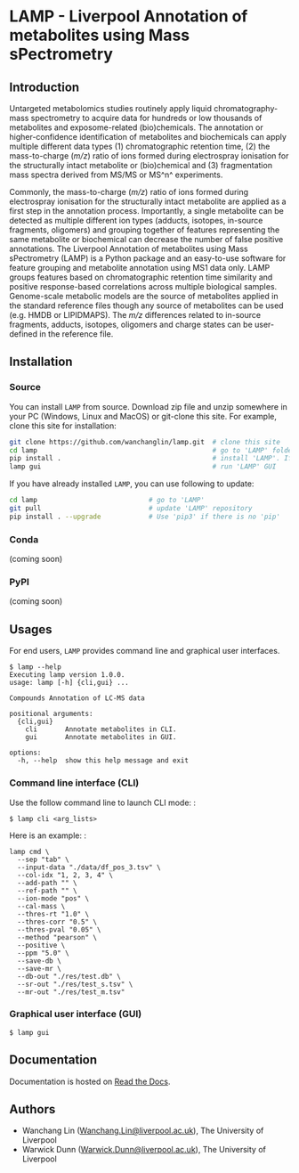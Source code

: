 # LAMP - Liverpool Annotation of metabolites using Mass sPectrometry

## Introduction

Untargeted metabolomics studies routinely apply liquid chromatography-mass
spectrometry to acquire data for hundreds or low thousands of metabolites
and exposome-related (bio)chemicals. The annotation or higher-confidence
identification of metabolites and biochemicals can apply multiple different
data types (1) chromatographic retention time, (2) the mass-to-charge
(*m/z*) ratio of ions formed during electrospray ionisation for the
structurally intact metabolite or (bio)chemical and (3) fragmentation mass
spectra derived from MS/MS or MS^n^ experiments.

Commonly, the mass-to-charge (*m/z*) ratio of ions formed during
electrospray ionisation for the structurally intact metabolite are applied
as a first step in the annotation process. Importantly, a single metabolite
can be detected as multiple different ion types (adducts, isotopes,
in-source fragments, oligomers) and grouping together of features
representing the same metabolite or biochemical can decrease the number of
false positive annotations. The Liverpool Annotation of metabolites using
Mass sPectrometry (LAMP) is a Python package and an easy-to-use software for
feature grouping and metabolite annotation using MS1 data only. LAMP groups
features based on chromatographic retention time similarity and positive
response-based correlations across multiple biological samples. Genome-scale
metabolic models are the source of metabolites applied in the standard
reference files though any source of metabolites can be used (e.g. HMDB or
LIPIDMAPS). The *m/z* differences related to in-source fragments, adducts,
isotopes, oligomers and charge states can be user-defined in the reference
file.

## Installation

### Source

You can install `LAMP` from source. Download zip file and unzip somewhere in
your PC (Windows, Linux and MacOS) or git-clone this site. For example,
clone this site for installation:

```bash
git clone https://github.com/wanchanglin/lamp.git  # clone this site
cd lamp                                            # go to 'LAMP' folder
pip install .                                      # install 'LAMP'. If no 'pip', try 'pip3'
lamp gui                                           # run 'LAMP' GUI
```

If you have already installed `LAMP`, you can use following to update:

```bash
cd lamp                            # go to 'LAMP'
git pull                           # update 'LAMP' repository
pip install . --upgrade            # Use 'pip3' if there is no 'pip'
```

### Conda

(coming soon)

### PyPI

(coming soon)

## Usages

For end users, `LAMP` provides command line and graphical user interfaces.

    $ lamp --help
    Executing lamp version 1.0.0.
    usage: lamp [-h] {cli,gui} ...

    Compounds Annotation of LC-MS data

    positional arguments:
      {cli,gui}
        cli       Annotate metabolites in CLI.
        gui       Annotate metabolites in GUI.

    options:
      -h, --help  show this help message and exit

### Command line interface (CLI)

Use the follow command line to launch CLI mode: :

    $ lamp cli <arg_lists>

Here is an example: :

    lamp cmd \
      --sep "tab" \
      --input-data "./data/df_pos_3.tsv" \
      --col-idx "1, 2, 3, 4" \
      --add-path "" \
      --ref-path "" \
      --ion-mode "pos" \
      --cal-mass \
      --thres-rt "1.0" \
      --thres-corr "0.5" \
      --thres-pval "0.05" \
      --method "pearson" \
      --positive \
      --ppm "5.0" \
      --save-db \
      --save-mr \
      --db-out "./res/test.db" \
      --sr-out "./res/test_s.tsv" \
      --mr-out "./res/test_m.tsv"

### Graphical user interface (GUI)

    $ lamp gui

## Documentation

Documentation is hosted on [Read the Docs](https://lamp-liverpool-annotation-of-metabolite-using-mass-spectrometry.readthedocs.io/en/latest/).

## Authors

- Wanchang Lin (<Wanchang.Lin@liverpool.ac.uk>), The University of Liverpool
- Warwick Dunn (<Warwick.Dunn@liverpool.ac.uk>), The University of Liverpool

